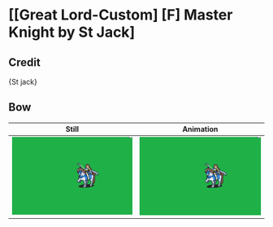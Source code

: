 # [\[Great Lord-Custom\] \[F\] Master Knight by St Jack]

## Credit

{St jack}
	
## Bow

| Still | Animation |
| :---: | :-------: |
| ![Bow still](./Bow_000.png) | ![Bow animation](./Bow.gif) |
